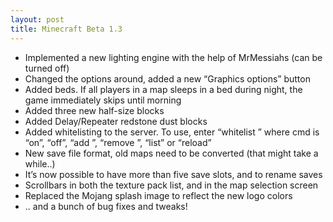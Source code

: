 ```yaml
---
layout: post
title: Minecraft Beta 1.3
---
```

* Implemented a new lighting engine with the help of MrMessiahs (can be turned off)
* Changed the options around, added a new “Graphics options” button
* Added beds. If all players in a map sleeps in a bed during night, the game immediately skips until morning
* Added three new half-size blocks
* Added Delay/Repeater redstone dust blocks
* Added whitelisting to the server. To use, enter “whitelist <cmd>” where cmd is “on”, “off”, “add <player>”, “remove <player>”, “list” or “reload”
* New save file format, old maps need to be converted (that might take a while..)
* It’s now possible to have more than five save slots, and to rename saves
* Scrollbars in both the texture pack list, and in the map selection screen
* Replaced the Mojang splash image to reflect the new logo colors
* .. and a bunch of bug fixes and tweaks!

